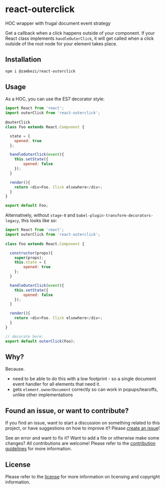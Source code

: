 # react-outerclick

HOC wrapper with frugal document event strategy

Get a callback when a click happens outside of your component. If your React class implements `handleOuterClick`, it will get called when a click outside of the root node for your element takes place.

## Installation

```bash
npm i @zambezi/react-outerclick
```

## Usage

As a HOC, you can use the ES7 decorator style:

```js
import React from 'react';
import outerClick from 'react-outerclick';
 
@outerClick
class Foo extends React.Component {

  state = {
    opened: true  
  };

  handleOuterClick(event){
    this.setState({
        opened: false
    });
  }

  render(){
    return <div>Foo. Click elsewhere</div>;
  }
}

export default Foo;
```

Alternatively, without `stage-0` and `babel-plugin-transform-decorators-legacy`, this looks like so:

```js
import React from 'react';
import outerClick from 'react-outerclick';
 
class Foo extends React.Component {

  constructor(props){ 
    super(props);
    this.state = {
        opened: true  
    };
  }

  handleOuterClick(event){
    this.setState({
        opened: false
    });
  }

  render(){
    return <div>Foo. Click elsewhere</div>;
  }
}

// decorate here:
export default outerClick(Foo);
```

## Why?

Because. 

 - need to be able to do this with a low footprint - so a single document event handler for all elements that need it.
 - gets `element.ownerDocument` correctly so can work in popups/tearoffs, unlike other implementations 

## Found an issue, or want to contribute?

If you find an issue, want to start a discussion on something related to this project, or have suggestions on how to improve it? Please [create an issue](../../issues/new)!

See an error and want to fix it? Want to add a file or otherwise make some changes? All contributions are welcome! Please refer to the [contribution guidelines](CONTRIBUTING.md) for more information.

## License

Please refer to the [license](LICENSE.md) for more information on licensing and copyright information.